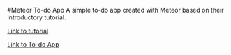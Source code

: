 #Meteor To-do App
A simple to-do app created with Meteor based on their introductory tutorial.

[Link to tutorial](https://www.meteor.com/install)

[Link to To-do App](http://ash-todos.meteor.com/)
